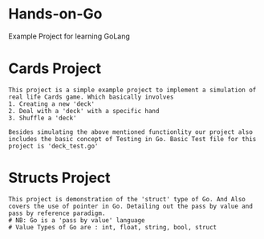 # Hands-on-Go
Example Project for learning GoLang

# Cards Project
    This project is a simple example project to implement a simulation of real life Cards game. Which basically involves
    1. Creating a new 'deck'
    2. Deal with a 'deck' with a specific hand
    3. Shuffle a 'deck'

    Besides simulating the above mentioned functionlity our project also includes the basic concept of Testing in Go. Basic Test file for this project is 'deck_test.go'

# Structs Project
    This project is demonstration of the 'struct' type of Go. And Also covers the use of pointer in Go. Detailing out the pass by value and pass by reference paradigm.
    # NB: Go is a 'pass by value' language
    # Value Types of Go are : int, float, string, bool, struct